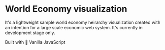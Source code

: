 # World Economy visualization

It's a lightweight sample world economy heirarchy visualization created with an intention for a large scale economic web system.
It's currently in development stage only.

Built with :blue_heart: Vanilla JavaScript
